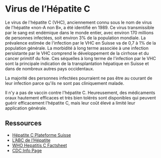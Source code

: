Virus de l’Hépatite C
=====================

Le virus de l'hépatite C (VHC), anciennement connu sous le nom de virus de l'hépatite «non-A non B», a été identifié en 1989.
Ce virus transmissible par le sang est endémique dans le monde entier, avec environ 170 millions de personnes infectées, soit environ 3% de la population mondiale.
La prévalence estimée de l'infection par le VHC en Suisse va de 0,7 à 1% de la population générale.
La morbidité à long terme associée à une infection persistante par le VHC comprend le développement de la cirrhose et du cancer primitif du foie. Ces séquelles à long terme de l'infection par le VHC sont la principale indication de la transplantation hépatique en Suisse et dans de nombreux autres pays occidentaux.

La majorité des personnes infectées pourraient ne pas être au courant de leur infection parce qu'ils ne sont pas cliniquement malade.

Il n'y a pas de vaccin contre l'hépatite C.
Heureusement, des médicaments oraux hautement efficaces et très bien tolérés sont disponibles qui peuvent guérir efficacement l'hépatite C, mais leur coût élevé a limité leur application générale.

Ressources
----------

- [Hépatite C Plateforme Suisse](http://www.hepatitis-schweiz.ch/fr/)
- [L’ABC de l’Hépatite](./Hepatitis-Flyer-2016.pdf)
- [WHO Hepatitis C Factsheet](http://www.who.int/mediacentre/factsheets/fs164/en/0)
- [CDC Info Page](http://www.cdc.gov/hepatitis/hcv/)
